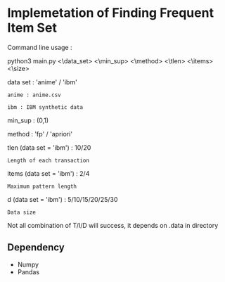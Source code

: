# Implemetation of Finding Frequent Item Set #

Command line usage : 

python3 main.py <\data_set> <\min_sup> <\method> <\tlen> <\items> <\size>

data set : 'anime' / 'ibm'

    anime : anime.csv

    ibm : IBM synthetic data

min_sup : (0,1)

method : 'fp' / 'apriori'

tlen (data set = 'ibm') : 10/20

    Length of each transaction

items (data set = 'ibm') : 2/4

    Maximum pattern length

d (data set = 'ibm') : 5/10/15/20/25/30

    Data size

Not all combination of T/I/D will success, it depends on .data in directory

## Dependency ##

* Numpy
* Pandas